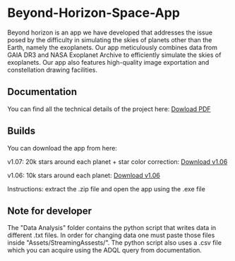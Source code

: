 # Beyond-Horizon-Space-App

Beyond horizon is an app we have developed that addresses the issue posed by the difficulty in simulating the skies of planets other than the Earth, namely the exoplanets. Our app meticulously combines data from GAIA DR3 and NASA Exoplanet Archive to efficiently simulate the skies of exoplanets. Our app also features high-quality image exportation and constellation drawing facilities.

## Documentation

You can find all the technical details of the project here: [Dowload PDF](https://drive.google.com/file/d/1IU9bx-2ejSo0HHmrbVRZHzcxvkcIpqw0/view?usp=sharing)

## Builds

You can download the app from here:

v1.07: 20k stars around each planet + star color correction: [Download v1.06](https://drive.google.com/file/d/1mn850jtW48LBSUc3E1c5f21xL1L-uVYx/view?usp=sharing)

v1.06: 10k stars around each planet: [Download v1.06](https://drive.google.com/file/d/1ENZFVHz--x8HAr5L1uj61iJ0u6_FMxb5/view?usp=sharing)

Instructions: extract the .zip file and open the app using the .exe file

## Note for developer

The "Data Analysis" folder contains the python script that writes data in different .txt files. In order for changing data one must paste those files inside "Assets/StreamingAssests/". The python script also uses a .csv file which you can acquire using the ADQL query from documentation.   
